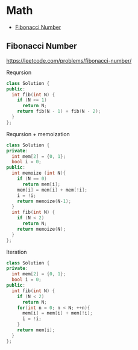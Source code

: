 # Math
+ [Fibonacci Number](#fibonacci-number)

## Fibonacci Number
https://leetcode.com/problems/fibonacci-number/

Reqursion
```C++
class Solution {
public:
  int fib(int N) {
    if (N <= 1)
      return N;
    return fib(N - 1) + fib(N - 2);
  }
};  
```

Reqursion + memoization
```C++
class Solution {
private:
  int mem[2] = {0, 1}; 
  bool i = 0;
public:
  int memoize (int N){
    if (N == 0)
      return mem[i];
    mem[i] = mem[i] + mem[!i];
    i = !i;
    return memoize(N-1);
  }
  int fib(int N) {
    if (N < 2)
      return N;
    return memoize(N);
  }
};  
```

Iteration
```C++
class Solution {
private:
  int mem[2] = {0, 1}; 
  bool i = 0;
public:
  int fib(int N) {
    if (N < 2)
      return N;
    for(int n = 0; n < N; ++n){
      mem[i] = mem[i] + mem[!i];
      i = !i;
    }
    return mem[i];
  }
};  
```
